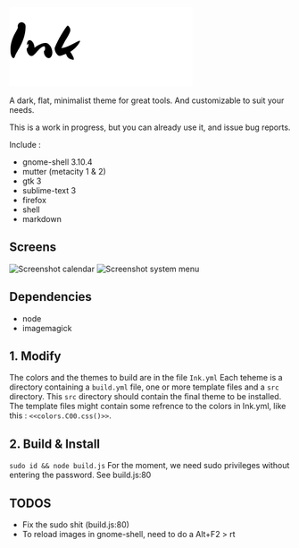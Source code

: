 ![Ink](logo.png)

A dark, flat, minimalist theme for great tools.
And customizable to suit your needs.

This is a work in progress, but you can already use it, and issue bug reports.

Include :

+ gnome-shell 3.10.4
+ mutter (metacity 1 & 2)
+ gtk 3
+ sublime-text 3
+ firefox
+ shell
+ markdown

## Screens

![Screenshot calendar](https://raw.github.com/etnbrd/Ink/master/screens/screen-calendar.png)
![Screenshot system menu](https://raw.github.com/etnbrd/Ink/master/screens/screen-sys.png)

## Dependencies

+ node
+ imagemagick

## 1. Modify

The colors and the themes to build are in the file `Ink.yml`
Each teheme is a directory containing a `build.yml` file, one or more template files and a `src` directory.
This `src` directory should contain the final theme to be installed.
The template files might contain some refrence to the colors in Ink.yml, like this : `<<colors.C00.css()>>`.

## 2. Build & Install

`sudo id && node build.js`
For the moment, we need sudo privileges without entering the password.
See build.js:80

## TODOS

+ Fix the sudo shit (build.js:80)
+ To reload images in gnome-shell, need to do a Alt+F2 > rt